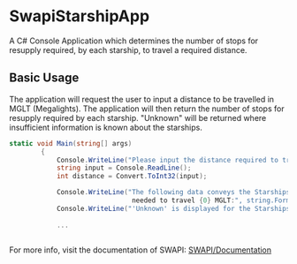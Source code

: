 # SwapiStarshipApp

A C# Console Application which determines the number of stops for resupply required, by each starship, to travel a required distance.

## Basic Usage
The application will request the user to input a distance to be travelled in MGLT (Megalights).
The application will then return the number of stops for resupply required by each starship.
"Unknown" will be returned where insufficient information is known about the starships.
```C#
static void Main(string[] args)
        {
            Console.WriteLine("Please input the distance required to travel in MGLT:");
            string input = Console.ReadLine();
            int distance = Convert.ToInt32(input);

            Console.WriteLine("The following data conveys the Starships along with the required stops 
                               needed to travel {0} MGLT:", string.Format("{0:n0}", distance));
            Console.WriteLine("'Unknown' is displayed for the Starships where the speed or the consumeables value is unknown");
            
            ...
                        
```
For more info, visit the documentation of SWAPI: [SWAPI/Documentation](http://swapi.co/documentation)
